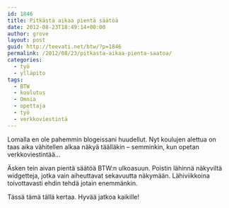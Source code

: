 ```yaml
---
id: 1846
title: Pitkästä aikaa pientä säätöä
date: 2012-08-23T18:49:14+00:00
author: grove
layout: post
guid: http://teevati.net/btw/?p=1846
permalink: /2012/08/23/pitkasta-aikaa-pienta-saatoa/
categories:
  - työ
  - ylläpito
tags:
  - BTW
  - koulutus
  - Omnia
  - opettaja
  - työ
  - verkkoviestintä
---
```

Lomalla en ole pahemmin blogeissani huudellut. Nyt koulujen alettua on taas aika vähitellen alkaa näkyä täälläkin &#8211; semminkin, kun opetan verkkoviestintää&#8230;

Äsken tein aivan pientä säätöä BTW:n ulkoasuun. Poistin lähinnä näkyviltä widgetteja, jotka vain aiheuttavat sekavuutta näkymään. Lähiviikkoina toivottavasti ehdin tehdä jotain enemmänkin.

Tässä tämä tällä kertaa. Hyvää jatkoa kaikille!